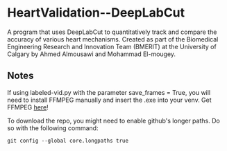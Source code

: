 # HeartValidation--DeepLabCut

A program that uses DeepLabCut to quantitatively track and compare the accuracy of various heart mechanisms.
Created as part of the Biomedical Engineering Research and Innovation Team (BMERIT) at the University of Calgary by Ahmed Almousawi and Mohammad El-mougey.

## Notes

If using labeled-vid.py with the parameter save_frames = True, you will need to install FFMPEG manually and insert the .exe into your venv.
Get FFMPEG [here](https://www.gyan.dev/ffmpeg/builds/ffmpeg-release-essentials.7z)! 

To download the repo, you might need to enable github's longer paths. Do so with the following command:

`git config --global core.longpaths true`